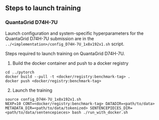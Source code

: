 ## Steps to launch training

### QuantaGrid D74H-7U

Launch configuration and system-specific hyperparameters for the QuantaGrid D74H-7U
submission are in the `../<implementation>/config_D74H-7U_1x8x192x1.sh` script.

Steps required to launch training on QuantaGrid D74H-7U.

1. Build the docker container and push to a docker registry

```
cd ../pytorch
docker build --pull -t <docker/registry:benchmark-tag> .
docker push <docker/registry:benchmark-tag>
```

2. Launch the training
```
source config_D74H-7U_1x8x192x1.sh
NEXP=10 CONT=<docker/registry:benchmark-tag> DATADIR=<path/to/data> METADATA_DIR=<path/to/data/tokenized> SENTENCEPIECES_DIR=<path/to/data/sentencepieces> bash ./run_with_docker.sh
